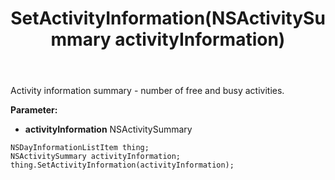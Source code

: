 ﻿---
uid: crmscript_ref_NSDayInformationListItem_SetActivityInformation
title: SetActivityInformation(NSActivitySummary activityInformation)
intellisense: NSDayInformationListItem.SetActivityInformation
keywords: NSDayInformationListItem, GetActivityInformation
so.topic: reference
---

Activity information summary - number of free and busy activities.

**Parameter:** 
 - **activityInformation** NSActivitySummary

```crmscript
NSDayInformationListItem thing;
NSActivitySummary activityInformation;
thing.SetActivityInformation(activityInformation);
```

